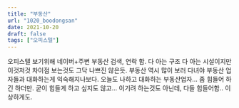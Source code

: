 ```yaml
---
title: "부동산"
url: "1020_boodongsan"
date: 2021-10-20
draft: false
tags: ["오피스텔"]
---
```

오피스텔 보기위해 네이버+주변 부동산 검색, 연락 함. 다 아는 구조 다 아는 시설이지만 이것저것 차이점 보는것도 그닥 나쁘진 않은듯. 부동산 역시 많이 보러 다녀야 부동산 업자들과 대화하는게 익숙해지나보다. 오늘도 나하고 대화하는 부동산업자... 좀 힘들어 하긴 하더만. 굳이 힘들게 하고 싶지도 않고... 이기려 하는것도 아닌데, 다들 힘들어함.. 이상하게도.
